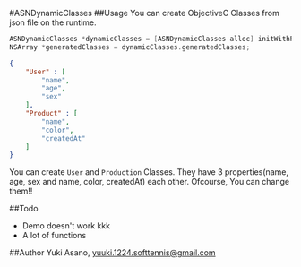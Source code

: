 #ASNDynamicClasses
##Usage
You can create ObjectiveC Classes from json file on the runtime.

```objectivec
ASNDynamicClasses *dynamicClasses = [ASNDynamicClasses alloc] initWithPath:@"dummy"];
NSArray *generatedClasses = dynamicClasses.generatedClasses;
```````

```dummy.json
{
    "User" : [
        "name",
        "age",
        "sex"
    ],
    "Product" : [
        "name",
        "color",
        "createdAt"
    ]
}
```````

You can create `User` and `Production` Classes.
They have 3 properties(name, age, sex and name, color, createdAt) each other.
Ofcourse, You can change them!!

##Todo
- Demo doesn't work kkk
- A lot of functions

##Author
Yuki Asano, yuuki.1224.softtennis@gmail.com
